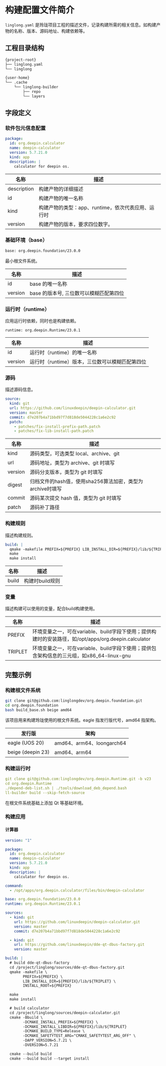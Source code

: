 <!--
SPDX-FileCopyrightText: 2023 UnionTech Software Technology Co., Ltd.

SPDX-License-Identifier: LGPL-3.0-or-later
-->

# 构建配置文件简介

`linglong.yaml` 是玲珑项目工程的描述文件，记录构建所需的相关信息。如构建产物的名称、版本、源码地址、构建依赖等。

## 工程目录结构

```bash
{project-root}
├── linglong.yaml
└── linglong

{user-home}
└── .cache
    └── linglong-builder
        ├── repo
        └── layers
```

## 字段定义

### 软件包元信息配置

```yaml
package:
  id: org.deepin.calculator
  name: deepin-calculator
  version: 5.7.21.0
  kind: app
  description: |
    calculator for deepin os.
```

| 名称        | 描述                                               |
| ----------- | -------------------------------------------------- |
| description | 构建产物的详细描述                                 |
| id          | 构建产物的唯一名称                                 |
| kind        | 构建产物的类型：app、runtime，依次代表应用、运行时 |
| version     | 构建产物的版本，要求四位数字。                     |

### 基础环境（base）

```bash
base: org.deepin.foundation/23.0.0
```

最小根文件系统。

| 名称    | 描述                                     |
| ------- | ---------------------------------------- |
| id      | base 的唯一名称                         |
| version | base 的版本号, 三位数可以模糊匹配第四位 |

### 运行时（runtime）

应用运行时依赖，同时也是构建依赖。

```text
runtime: org.deepin.Runtime/23.0.1
```

| 名称    | 描述                                            |
| ------- | ----------------------------------------------- |
| id      | 运行时（runtime）的唯一名称                     |
| version | 运行时（runtime）版本，三位数可以模糊匹配第四位 |

### 源码

描述源码信息。

```yaml
source:
  kind: git
  url: https://github.com/linuxdeepin/deepin-calculator.git
  version: master
  commit: d7e207b4a71bbd97f7d818de5044228c1a6e2c92
  patch: 
    - patches/fix-install-prefix-path.patch
    - patches/fix-lib-install-path.patch
```

| 名称    | 描述                                                      |
| ------- | --------------------------------------------------------- |
| kind    | 源码类型，可选类型 local、archive、git                    |
| url     | 源码地址，类型为 archive、git 时填写                      |
| version | 源码分支版本，类型为 git 时填写                           |
| digest  | 归档文件的hash值，使用sha256算法加密，类型为archive时填写 |
| commit  | 源码某次提交 hash 值，类型为 git 时填写                   |
| patch   | 源码补丁路径                                              |

### 构建规则

描述构建规则。

```yaml
build: |
  qmake -makefile PREFIX=${PREFIX} LIB_INSTALL_DIR=${PREFIX}/lib/${TRIPLET}
  make
  make install
```

| 名称  | 描述            |
| ----- | --------------- |
| build | 构建时build规则 |

### 变量

描述构建可以使用的变量，配合build构建使用。

| 名称    | 描述                                                                                                 |
| ------- | ---------------------------------------------------------------------------------------------------- |
| PREFIX  | 环境变量之一，可在variable、build字段下使用；提供构建时的安装路径，如/opt/apps/org.deepin.calculator |
| TRIPLET | 环境变量之一，可在variable、build字段下使用；提供包含架构信息的三元组，如x86_64-linux-gnu            |

## 完整示例

### 构建根文件系统

```bash
git clone git@github.com:linglongdev/org.deepin.foundation.git
cd org.deepin.foundation
bash build_base.sh beige amd64
```

该项目用来构建玲珑使用的根文件系统。eagle 指发行版代号，amd64 指架构。

| 发行版            | 架构                      |
| ----------------- | ------------------------- |
| eagle (UOS 20)    | amd64、arm64、loongarch64 |
| beige (deepin 23) | amd64、arm64              |

### 构建运行时

```yaml
git clone git@github.com:linglongdev/org.deepin.Runtime.git -b v23
cd org.deepin.Runtime
./depend-deb-list.sh | ./tools/download_deb_depend.bash
ll-builder build --skip-fetch-source
```

在根文件系统基础上添加 Qt 等基础环境。

### 构建应用

#### 计算器

```yaml
version: "1"

package:
  id: org.deepin.calculator
  name: deepin-calculator
  version: 5.7.21.0
  kind: app
  description: |
    calculator for deepin os.

command:
  - /opt/apps/org.deepin.calculator/files/bin/deepin-calculator

base: org.deepin.foundation/23.0.0
runtime: org.deepin.Runtime/23.0.1

sources:
  - kind: git
    url: https://github.com/linuxdeepin/deepin-calculator.git
    version: master
    commit: d7e207b4a71bbd97f7d818de5044228c1a6e2c92

  - kind: git
    url: https://github.com/linuxdeepin/dde-qt-dbus-factory.git
    version: master

build: |
  # build dde-qt-dbus-factory
  cd /project/linglong/sources/dde-qt-dbus-factory.git
  qmake -makefile \
        PREFIX=${PREFIX} \
        LIB_INSTALL_DIR=${PREFIX}/lib/${TRIPLET} \
        INSTALL_ROOT=${PREFIX}

  make
  make install

  # build calculator
  cd /project/linglong/sources/deepin-calculator.git
  cmake -Bbuild \
        -DCMAKE_INSTALL_PREFIX=${PREFIX} \
        -DCMAKE_INSTALL_LIBDIR=${PREFIX}/lib/${TRIPLET}
        -DCMAKE_BUILD_TYPE=Release \
        -DCMAKE_SAFETYTEST_ARG="CMAKE_SAFETYTEST_ARG_OFF" \
        -DAPP_VERSION=5.7.21 \
        -DVERSION=5.7.21

  cmake --build build
  cmake --build build --target install
```
